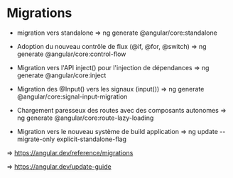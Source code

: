---
---

# Migrations 
- migration vers standalone
=> ng generate @angular/core:standalone

- Adoption du nouveau contrôle de flux (@if, @for, @switch)
=> ng generate @angular/core:control-flow

- Migration vers l'API inject() pour l'injection de dépendances
=> ng generate @angular/core:inject

- Migration des @Input() vers les signaux (input())
=> ng generate @angular/core:signal-input-migration

- Chargement paresseux des routes avec des composants autonomes
=> ng generate @angular/core:route-lazy-loading

- Migration vers le nouveau système de build application
=> ng update --migrate-only explicit-standalone-flag

=> https://angular.dev/reference/migrations

=> https://angular.dev/update-guide